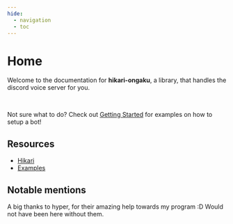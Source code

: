 ```yaml
---
hide:
  - navigation
  - toc
---
```


# Home

Welcome to the documentation for **hikari-ongaku**, a library, that handles the discord voice server for you.

<br>

Not sure what to do? Check out [Getting Started](getting_started/index.md) for examples on how to setup a bot!

## Resources

 - [Hikari](https://hikari-py.dev/)
 - [Examples](https://github.com/MPlatypus/hikari-ongaku/tree/main/examples)


## Notable mentions

A big thanks to hyper, for their amazing help towards my program :D Would not have been here without them.